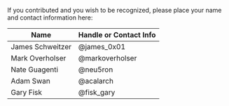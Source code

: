If you contributed and you wish to be recognized, please place your name and contact information here:

|Name                         |Handle or Contact Info    |
|-----------------------------|--------------------------|
|James Schweitzer             |@james_0x01               |
|Mark Overholser              |@markoverholser           |
|Nate Guagenti                |@neu5ron                  |
|Adam Swan                    |@acalarch                 |
|Gary Fisk                    |@fisk_gary                |
